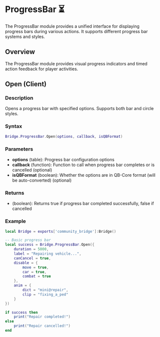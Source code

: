 # ProgressBar ⏳

<!--META
nav: true
toc: true
description: The ProgressBar module provides a unified interface for displaying progress bars during various actions. It supports different progress bar systems and styles.
-->

The ProgressBar module provides a unified interface for displaying progress bars during various actions. It supports different progress bar systems and styles.

## Overview

The ProgressBar module provides visual progress indicators and timed action feedback for player activities.

## Open (Client)

### Description
Opens a progress bar with specified options. Supports both bar and circle styles.

### Syntax
```lua
Bridge.ProgressBar.Open(options, callback, isQBFormat)
```

### Parameters
- **options** (table): Progress bar configuration options
- **callback** (function): Function to call when progress bar completes or is cancelled (optional)
- **isQBFormat** (boolean): Whether the options are in QB-Core format (will be auto-converted) (optional)

### Returns
- (boolean): Returns true if progress bar completed successfully, false if cancelled

### Example
```lua
local Bridge = exports['community_bridge']:Bridge()

-- Basic progress bar
local success = Bridge.ProgressBar.Open({
    duration = 5000,
    label = "Repairing vehicle...",
    canCancel = true,
    disable = {
        move = true,
        car = true,
        combat = true
    },
    anim = {
        dict = "mini@repair",
        clip = "fixing_a_ped"
    }
})

if success then
    print("Repair completed!")
else
    print("Repair cancelled!")
end
```

